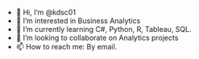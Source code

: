 - 👋 Hi, I’m @kdsc01
- 👀 I’m interested in Business Analytics
- 🌱 I’m currently learning C#, Python, R, Tableau, SQL. 
- 💞️ I’m looking to collaborate on Analytics projects 
- 📫 How to reach me: By email. 

<!---
kdsc01/kdsc01 is a ✨ special ✨ repository because its `README.md` (this file) appears on your GitHub profile.
You can click the Preview link to take a look at your changes.
--->
